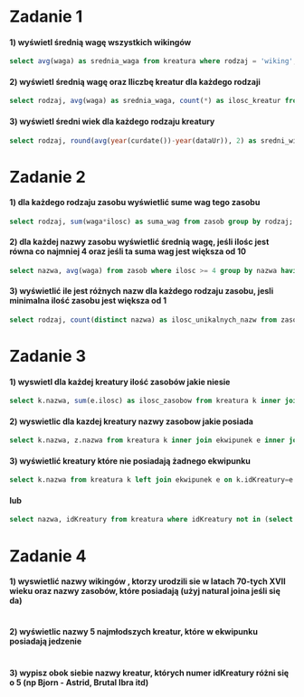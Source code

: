 # Zadanie 1
#### 1) wyświetl średnią wagę wszystkich wikingów
```sql
select avg(waga) as srednia_waga from kreatura where rodzaj = 'wiking';
```
#### 2) wyświetl średnią wagę oraz lliczbę kreatur dla każdego rodzaji
```sql
select rodzaj, avg(waga) as srednia_waga, count(*) as ilosc_kreatur from kreatura where rodzaj is not Null group by rodzaj;
```
#### 3) wyświetl średni wiek dla każdego rodzaju kreatury
```sql
select rodzaj, round(avg(year(curdate())-year(dataUr)), 2) as sredni_wiek from kreatura where rodzaj is not Null group by rodzaj;
```
# Zadanie 2
#### 1) dla każdego rodzaju zasobu wyświetlić sume wag tego zasobu
```sql
select rodzaj, sum(waga*ilosc) as suma_wag from zasob group by rodzaj;
```
#### 2) dla każdej nazwy zasobu wyświetlić średnią wagę, jeśli ilośc jest równa co najmniej 4 oraz jeśli ta suma wag jest większa od 10
```sql
select nazwa, avg(waga) from zasob where ilosc >= 4 group by nazwa having sum(waga) > 10;
```
#### 3) wyświetlić ile jest różnych nazw dla każdego rodzaju zasobu, jesli minimalna ilość zasobu jest większa od 1
```sql
select rodzaj, count(distinct nazwa) as ilosc_unikalnych_nazw from zasob group by rodzaj having min(ilosc) > 1;
```
# Zadanie 3
#### 1) wyswietl dla każdej kreatury ilość zasobów jakie niesie
```sql
select k.nazwa, sum(e.ilosc) as ilosc_zasobow from kreatura k inner join ekwipunek e on k.idKreatury=e.idKreatury group by k.nazwa;
```
#### 2) wyswietlic dla kazdej kreatury nazwy zasobow jakie posiada
```sql
select k.nazwa, z.nazwa from kreatura k inner join ekwipunek e inner join zasob z on k.idKreatury=e.idKreatury and e.idZasobu=z.idZasobu;
```
#### 3) wyświetlić kreatury które nie posiadają żadnego ekwipunku
```sql
select k.nazwa from kreatura k left join ekwipunek e on k.idKreatury=e.idKreatury where e.idKreatury is null;
```
#### lub
```sql
select nazwa, idKreatury from kreatura where idKreatury not in (select distinct idKreatury from ekwipunek where idKreatury is not null);
```
# Zadanie 4
#### 1) wyswietlić nazwy wikingów , ktorzy urodzili sie w latach 70-tych XVII wieku oraz nazwy zasobów, które posiadają (użyj natural joina jeśli się da)
```sql

```
#### 2) wyświetlic nazwy 5 najmłodszych kreatur, które w ekwipunku posiadają jedzenie
```sql

```
#### 3) wypisz obok siebie nazwy kreatur, których numer idKreatury różni się o 5 (np Bjorn - Astrid, Brutal Ibra itd)
```sql

```
